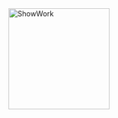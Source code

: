 <img src="C:\Users\DNS\OneDrive\Рабочий стол\анализ данных в играх\1 лаба" alt="ShowWork" width="200">
